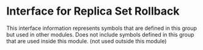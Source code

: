 
# Interface for Replica Set Rollback
This interface information represents symbols that are defined in this group but used in other modules.  Does not include symbols defined in this group that are used inside this module.
(not used outside this module)
